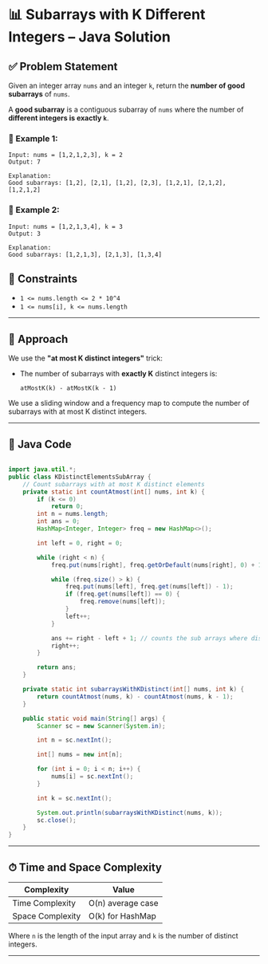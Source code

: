 # 📊 Subarrays with K Different Integers – Java Solution

## ✅ Problem Statement

Given an integer array `nums` and an integer `k`, return the **number of good subarrays** of `nums`.

A **good subarray** is a contiguous subarray of `nums` where the number of **different integers is exactly `k`**.

### 🔹 Example 1:

```
Input: nums = [1,2,1,2,3], k = 2
Output: 7

Explanation:
Good subarrays: [1,2], [2,1], [1,2], [2,3], [1,2,1], [2,1,2], [1,2,1,2]
```

### 🔹 Example 2:

```
Input: nums = [1,2,1,3,4], k = 3
Output: 3

Explanation:
Good subarrays: [1,2,1,3], [2,1,3], [1,3,4]
```

## 📌 Constraints

- `1 <= nums.length <= 2 * 10^4`
- `1 <= nums[i], k <= nums.length`
---

## 🧠 Approach

We use the **"at most K distinct integers"** trick:

- The number of subarrays with **exactly K** distinct integers is:
  ```
  atMostK(k) - atMostK(k - 1)
  ```

We use a sliding window and a frequency map to compute the number of subarrays with at most K distinct integers.

---

## 🔧 Java Code

```java

import java.util.*;
public class KDistinctElementsSubArray {
    // Count subarrays with at most K distinct elements
    private static int countAtmost(int[] nums, int k) {
        if (k <= 0)
            return 0;
        int n = nums.length;
        int ans = 0;
        HashMap<Integer, Integer> freq = new HashMap<>();

        int left = 0, right = 0;

        while (right < n) {
            freq.put(nums[right], freq.getOrDefault(nums[right], 0) + 1);

            while (freq.size() > k) {
                freq.put(nums[left], freq.get(nums[left]) - 1);
                if (freq.get(nums[left]) == 0) {
                    freq.remove(nums[left]);
                }
                left++;
            }

            ans += right - left + 1; // counts the sub arrays where distinct count <= k
            right++;
        }

        return ans;
    }

    private static int subarraysWithKDistinct(int[] nums, int k) {
        return countAtmost(nums, k) - countAtmost(nums, k - 1);
    }

    public static void main(String[] args) {
        Scanner sc = new Scanner(System.in);

        int n = sc.nextInt();

        int[] nums = new int[n];

        for (int i = 0; i < n; i++) {
            nums[i] = sc.nextInt();
        }

        int k = sc.nextInt();

        System.out.println(subarraysWithKDistinct(nums, k));
        sc.close();
    }
}
```

---

## ⏱ Time and Space Complexity

| Complexity       | Value                  |
|------------------|-------------------------|
| Time Complexity  | O(n) average case       |
| Space Complexity | O(k) for HashMap        |

Where `n` is the length of the input array and `k` is the number of distinct integers.

---
